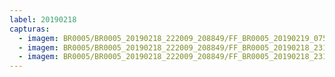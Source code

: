 ```yaml
---
label: 20190218
capturas:
  - imagem: BR0005/BR0005_20190218_222009_208849/FF_BR0005_20190219_075737_476_0675328.fits_maxpixel.jpg
  - imagem: BR0005/BR0005_20190218_222009_208849/FF_BR0005_20190218_231133_512_0052224.fits_maxpixel.jpg
  - imagem: BR0005/BR0005_20190218_222009_208849/FF_BR0005_20190218_231013_523_0051456.fits_maxpixel.jpg
---
```

